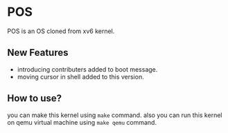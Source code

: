 POS
======

POS is an OS cloned from xv6 kernel.


New Features 
------

* introducing contributers added to boot message.
* moving cursor in shell added to this version.


How to use? 
------

you can make this kernel using `make` command.
also you can run this kernel on qemu virtual machine using `make qemu` command.


